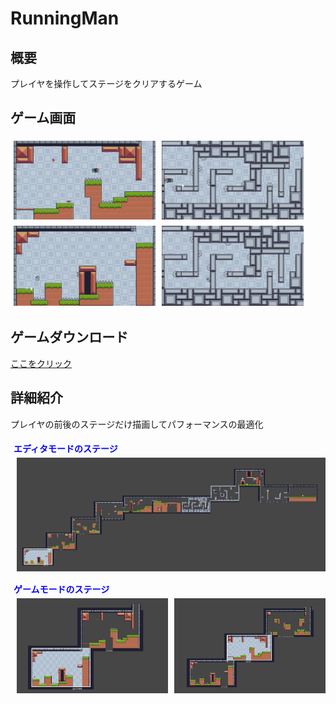 # RunningMan

## 概要
プレイヤを操作してステージをクリアするゲーム

## ゲーム画面
<div style="display: flex; flex-wrap: wrap;">
  <img src="Image/RunningMan01.png" alt="スクリーンショット1" style="width: 45%; margin: 1%;">
  <img src="Image/RunningMan02.png" alt="スクリーンショット2" style="width: 45%; margin: 1%;">
  <img src="Image/RunningMan03.png" alt="スクリーンショット3" style="width: 45%; margin: 1%;">
  <img src="Image/RunningMan04.png" alt="スクリーンショット4" style="width: 45%; margin: 1%;">
</div>

## ゲームダウンロード
[ここをクリック](https://drive.google.com/file/d/1QiQSTChbh0g_XJugiJhidbmwY0Qy1RAP/view?usp=drive_link)

## 詳細紹介
プレイヤの前後のステージだけ描画してパフォーマンスの最適化
<div style="display: flex; flex-wrap: wrap;">
  <div style="width: 100%; margin: 1%;">
    <strong style="color: blue;">エディタモードのステージ</strong>
    <img src="Image/Stage02.png" alt="スクリーンショット3" style="width: 100%; margin: 1%;">
  </div>
  <div style="width: 100%; margin: 1%;">
    <strong style="color: blue;">ゲームモードのステージ</strong>
    <div style="display: flex; justify-content: space-between;">
      <img src="Image/Stage00.png" alt="スクリーンショット1" style="width: 49%; margin: 1%;">
      <img src="Image/Stage01.png" alt="スクリーンショット2" style="width: 49%; margin: 1%;">
    </div>
  </div>
</div>



